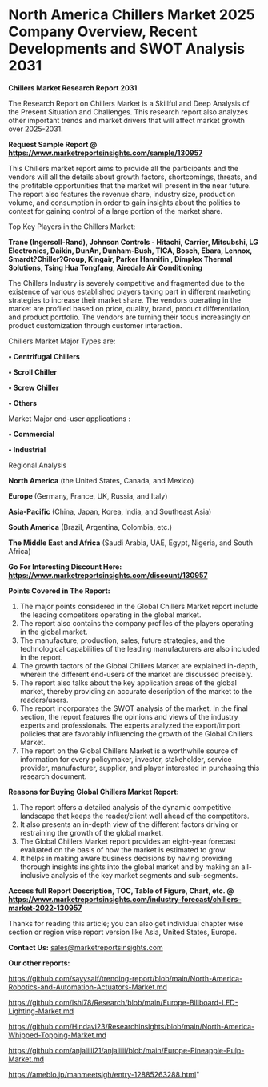 # North America Chillers Market 2025 Company Overview, Recent Developments and SWOT Analysis 2031

<strong>Chillers Market Research Report 2031</strong>

The Research Report on Chillers Market is a Skillful and Deep Analysis of the Present Situation and Challenges. This research report also analyzes other important trends and market drivers that will affect market growth over 2025-2031.

<strong>Request Sample Report @ <a href=https://www.marketreportsinsights.com/sample/130957>https://www.marketreportsinsights.com/sample/130957</a></strong>

This Chillers market report aims to provide all the participants and the vendors will all the details about growth factors, shortcomings, threats, and the profitable opportunities that the market will present in the near future. The report also features the revenue share, industry size, production volume, and consumption in order to gain insights about the politics to contest for gaining control of a large portion of the market share.

Top Key Players in the Chillers Market:

<strong>Trane (Ingersoll-Rand), Johnson Controls - Hitachi, Carrier, Mitsubshi, LG Electronics, Daikin, DunAn, Dunham-Bush, TICA, Bosch, Ebara, Lennox, Smardt?Chiller?Group, Kingair, Parker Hannifin , Dimplex Thermal Solutions, Tsing Hua Tongfang, Airedale Air Conditioning</strong>

The Chillers Industry is severely competitive and fragmented due to the existence of various established players taking part in different marketing strategies to increase their market share. The vendors operating in the market are profiled based on price, quality, brand, product differentiation, and product portfolio. The vendors are turning their focus increasingly on product customization through customer interaction.

Chillers Market Major Types are:

<strong>• Centrifugal Chillers

• Scroll Chiller

• Screw Chiller

• Others</strong>

Market Major end-user applications :

<strong>• Commercial

• Industrial</strong>

Regional Analysis

</u><strong><b>North America</b></strong> (the United States, Canada, and Mexico)

<strong><b>Europe </b></strong>(Germany, France, UK, Russia, and Italy)

<strong><b>Asia-Pacific</b></strong> (China, Japan, Korea, India, and Southeast Asia)

<strong><b>South America</b></strong> (Brazil, Argentina, Colombia, etc.)

<strong><b>The Middle East and Africa</b></strong> (Saudi Arabia, UAE, Egypt, Nigeria, and South Africa)

<strong>Go For Interesting Discount Here: <a href=https://www.marketreportsinsights.com/discount/130957>https://www.marketreportsinsights.com/discount/130957</a></strong>

<strong>Points Covered in The Report:</strong>
<ol>
  <li>The major points considered in the Global Chillers Market report include the leading competitors operating in the global market.</li>
  <li>The report also contains the company profiles of the players operating in the global market.</li>
  <li>The manufacture, production, sales, future strategies, and the technological capabilities of the leading manufacturers are also included in the report.</li>
  <li>The growth factors of the Global Chillers Market are explained in-depth, wherein the different end-users of the market are discussed precisely.</li>
  <li>The report also talks about the key application areas of the global market, thereby providing an accurate description of the market to the readers/users.</li>
  <li>The report incorporates the SWOT analysis of the market. In the final section, the report features the opinions and views of the industry experts and professionals. The experts analyzed the export/import policies that are favorably influencing the growth of the Global Chillers Market.</li>
  <li>The report on the Global Chillers Market is a worthwhile source of information for every policymaker, investor, stakeholder, service provider, manufacturer, supplier, and player interested in purchasing this research document.</li>
</ol>
<strong>Reasons for Buying Global Chillers Market Report:</strong>

<ol>
  <li>The report offers a detailed analysis of the dynamic competitive landscape that keeps the reader/client well ahead of the competitors.</li>
  <li>It also presents an in-depth view of the different factors driving or restraining the growth of the global market.</li>
  <li>The Global Chillers Market report provides an eight-year forecast evaluated on the basis of how the market is estimated to grow.</li>
  <li>It helps in making aware business decisions by having providing thorough insights insights into the global market and by making an all-inclusive analysis of the key market segments and sub-segments.</li>
</ol>
<strong>Access full Report Description, TOC, Table of Figure, Chart, etc. @ <a href=https://www.marketreportsinsights.com/industry-forecast/chillers-market-2022-130957>https://www.marketreportsinsights.com/industry-forecast/chillers-market-2022-130957</a></strong>


Thanks for reading this article; you can also get individual chapter wise section or region wise report version like Asia, United States, Europe.

<strong>Contact Us:</strong>
sales@marketreportsinsights.com

<strong>Our other reports:</strong>

<a href=https://github.com/sayysaif/trending-report/blob/main/North-America-Robotics-and-Automation-Actuators-Market.md>https://github.com/sayysaif/trending-report/blob/main/North-America-Robotics-and-Automation-Actuators-Market.md</a>

<a href=https://github.com/Ishi78/Research/blob/main/Europe-Billboard-LED-Lighting-Market.md>https://github.com/Ishi78/Research/blob/main/Europe-Billboard-LED-Lighting-Market.md</a>

<a href=https://github.com/Hindavi23/Researchinsights/blob/main/North-America-Whipped-Topping-Market.md>https://github.com/Hindavi23/Researchinsights/blob/main/North-America-Whipped-Topping-Market.md</a>

<a href=https://github.com/anjaliiii21/anjaliiii/blob/main/Europe-Pineapple-Pulp-Market.md>https://github.com/anjaliiii21/anjaliiii/blob/main/Europe-Pineapple-Pulp-Market.md</a>

<a href=https://ameblo.jp/manmeetsigh/entry-12885263288.html>https://ameblo.jp/manmeetsigh/entry-12885263288.html</a>"

